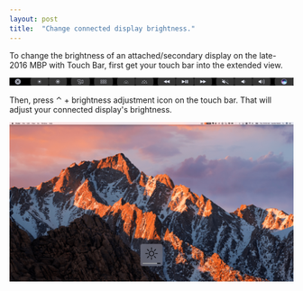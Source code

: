 ```yaml
---
layout: post
title:  "Change connected display brightness."
---
```


To change the brightness of an attached/secondary display on the late-2016 MBP with Touch Bar, first get your touch bar into the extended view.

![touch](/img/brightness/touch-bar.png)

Then, press ⌃ + brightness adjustment icon on the touch bar. That will adjust your connected display's brightness.

![display](/img/brightness/display.png)
